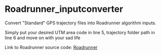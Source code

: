 # Roadrunner_inputconverter
Convert "Standard" GPS trajectory files into Roadrunner algorithm inputs.

Simply put your desired UTM area code in line 5, trajectory folder path in line 6 and move on with your sad life

Link to Roadrunner source code: <a href="https://github.com/mitroadmaps/roadrunner">Roadrunner</a>
